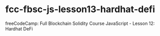 # fcc-fbsc-js-lesson13-hardhat-defi
freeCodeCamp: Full Blockchain Solidity Course JavaScript - Lesson 12: Hardhat DeFi
